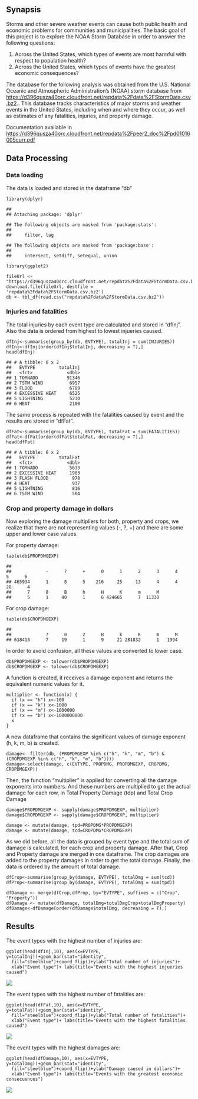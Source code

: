 Synapsis
--------

Storms and other severe weather events can cause both public health and
economic problems for communities and municipalities. The basic goal of
this project is to explore the NOAA Storm Database in order to answer
the following questions:

1.  Across the United States, which types of events are most harmful
    with respect to population health?
2.  Across the United States, which types of events have the greatest
    economic consequences?

The database for the following analysis was obtained from the U.S.
National Oceanic and Atmospheric Administration’s (NOAA) storm database
from
<a href="https://d396qusza40orc.cloudfront.net/repdata%2Fdata%2FStormData.csv.bz2" class="uri">https://d396qusza40orc.cloudfront.net/repdata%2Fdata%2FStormData.csv.bz2</a>..
This database tracks characteristics of major storms and weather events
in the United States, including when and where they occur, as well as
estimates of any fatalities, injuries, and property damage.

Documentation available in
<a href="https://d396qusza40orc.cloudfront.net/repdata%2Fpeer2_doc%2Fpd01016005curr.pdf" class="uri">https://d396qusza40orc.cloudfront.net/repdata%2Fpeer2_doc%2Fpd01016005curr.pdf</a>

Data Processing
---------------

### Data loading

The data is loaded and stored in the dataframe “db”

    library(dplyr)

    ## 
    ## Attaching package: 'dplyr'

    ## The following objects are masked from 'package:stats':
    ## 
    ##     filter, lag

    ## The following objects are masked from 'package:base':
    ## 
    ##     intersect, setdiff, setequal, union

    library(ggplot2)

    fileUrl <- "https://d396qusza40orc.cloudfront.net/repdata%2Fdata%2FStormData.csv.bz2"
    download.file(fileUrl, destfile = 'repdata%2Fdata%2FStormData.csv.bz2')
    db <- tbl_df(read.csv("repdata%2Fdata%2FStormData.csv.bz2"))

### Injuries and fatalities

The total injuries by each event type are calculated and stored in
“dfInj”. Also the data is ordered from highest to lowest injueries
caused.

    dfInj<-summarise(group_by(db, EVTYPE), totalInj = sum(INJURIES))
    dfInj<-dfInj[order(dfInj$totalInj, decreasing = T),]
    head(dfInj)

    ## # A tibble: 6 x 2
    ##   EVTYPE         totalInj
    ##   <fct>             <dbl>
    ## 1 TORNADO           91346
    ## 2 TSTM WIND          6957
    ## 3 FLOOD              6789
    ## 4 EXCESSIVE HEAT     6525
    ## 5 LIGHTNING          5230
    ## 6 HEAT               2100

The same process is repeated with the fatalities caused by event and the
results are stored in “dfFat”.

    dfFat<-summarise(group_by(db, EVTYPE), totalFat = sum(FATALITIES))
    dfFat<-dfFat[order(dfFat$totalFat, decreasing = T),]
    head(dfFat)

    ## # A tibble: 6 x 2
    ##   EVTYPE         totalFat
    ##   <fct>             <dbl>
    ## 1 TORNADO            5633
    ## 2 EXCESSIVE HEAT     1903
    ## 3 FLASH FLOOD         978
    ## 4 HEAT                937
    ## 5 LIGHTNING           816
    ## 6 TSTM WIND           504

### Crop and property damage in dollars

Now exploring the damage multipliers for both, property and crops, we
realize that there are not representing values (-, ?, +) and there are
some upper and lower case values.

For property damage:

    table(db$PROPDMGEXP)

    ## 
    ##             -      ?      +      0      1      2      3      4      5      6 
    ## 465934      1      8      5    216     25     13      4      4     28      4 
    ##      7      8      B      h      H      K      m      M 
    ##      5      1     40      1      6 424665      7  11330

For crop damage:

    table(db$CROPDMGEXP)

    ## 
    ##             ?      0      2      B      k      K      m      M 
    ## 618413      7     19      1      9     21 281832      1   1994

In order to avoid confusion, all these values are converted to lower
case.

    db$PROPDMGEXP <- tolower(db$PROPDMGEXP)
    db$CROPDMGEXP <- tolower(db$CROPDMGEXP)

A function is created, it receives a damage exponent and returns the
equivalent numeric values for it.

    multiplier <- function(x) {
      if (x == "h") x<-100
      if (x == "k") x<-1000
      if (x == "m") x<-1000000
      if (x == "b") x<-1000000000
      x
    }

A new dataframe that contains the significant values of damage exponent
(h, k, m, b) is created.

    damage<- filter(db, (PROPDMGEXP %in% c("h", "k", "m", "b") & (CROPDMGEXP %in% c("h", "k", "m", "b"))))
    damage<-select(damage, c(EVTYPE, PROPDMG, PROPDMGEXP, CROPDMG, CROPDMGEXP))

Then, the function “multiplier” is applied for converting all the damage
exponents into numbers. And these numbers are multiplied to get the
actual damage for each row, in Total Property Damage (tdp) and Total
Crop Damage

    damage$PROPDMGEXP <- sapply(damage$PROPDMGEXP, multiplier)
    damage$CROPDMGEXP <- sapply(damage$CROPDMGEXP, multiplier)

    damage <- mutate(damage, tpd=PROPDMG*PROPDMGEXP)
    damage <- mutate(damage, tcd=CROPDMG*CROPDMGEXP)

As we did before, all the data is grouped by event type and the total
sum of damage is calculated, for each crop and property damage. After
that, Crop and Property damage are merged in one dataframe. The crop
damages are added to the property damages in order to get the total
damage. Finally, the data is ordered by the amount of total damage.

    dfCrop<-summarise(group_by(damage, EVTYPE), totalDmg = sum(tcd))
    dfProp<-summarise(group_by(damage, EVTYPE), totalDmg = sum(tpd))

    dfDamage <- merge(dfCrop,dfProp, by="EVTYPE", suffixes = c("Crop", "Property"))
    dfDamage <- mutate(dfDamage, totalDmg=totalDmgCrop+totalDmgProperty)
    dfDamage<-dfDamage[order(dfDamage$totalDmg, decreasing = T),]

Results
-------

The event types with the highest number of injuries are:

    ggplot(head(dfInj,10), aes(x=EVTYPE, y=totalInj))+geom_bar(stat="identity", 
      fill="steelblue")+coord_flip()+ylab("Total number of injuries")+
      xlab("Event type")+ labs(title="Events with the highest injueries caused")

![](StormDatabaseAnalysis_files/figure-markdown_strict/unnamed-chunk-10-1.png)

The event types with the highest number of fatalities are:

    ggplot(head(dfFat,10), aes(x=EVTYPE, y=totalFat))+geom_bar(stat="identity", 
      fill="steelblue")+coord_flip()+ylab("Total number of fatalities")+
      xlab("Event type")+ labs(title="Events with the highest fatalities caused")

![](StormDatabaseAnalysis_files/figure-markdown_strict/unnamed-chunk-11-1.png)

The event types with the highest damages are:

    ggplot(head(dfDamage,10), aes(x=EVTYPE, y=totalDmg))+geom_bar(stat="identity", 
      fill="steelblue")+coord_flip()+ylab("Damage caused in dollars")+
      xlab("Event type")+ labs(title="Events with the greatest economic consecuences")

![](StormDatabaseAnalysis_files/figure-markdown_strict/unnamed-chunk-12-1.png)
